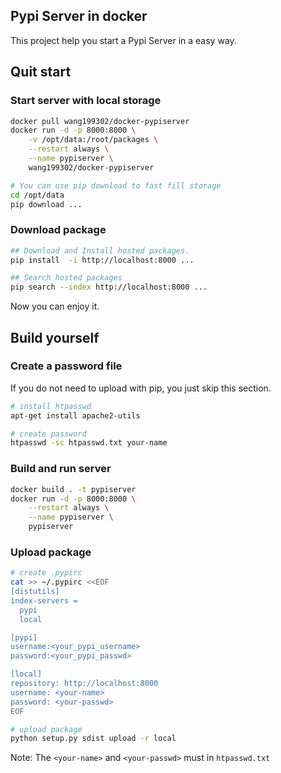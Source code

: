 ## Pypi Server in docker
This project help you start a Pypi Server in a easy way.

## Quit start

### Start server with local storage
```bash
docker pull wang199302/docker-pypiserver
docker run -d -p 8000:8000 \
    -v /opt/data:/root/packages \
    --restart always \
    --name pypiserver \
    wang199302/docker-pypiserver

# You can use pip download to fast fill storage
cd /opt/data
pip download ...
```

### Download package
```bash
## Download and Install hosted packages.
pip install  -i http://localhost:8000 ...

## Search hosted packages
pip search --index http://localhost:8000 ...
```
Now you can enjoy it.

## Build yourself

### Create a password file
If you do not need to upload with pip, you just skip this section.
```bash
# install htpasswd
apt-get install apache2-utils

# create password
htpasswd -sc htpasswd.txt your-name
```

### Build and run server
```bash
docker build . -t pypiserver
docker run -d -p 8000:8000 \
    --restart always \
    --name pypiserver \
    pypiserver
```

### Upload package
```bash
# create .pypirc
cat >> ~/.pypirc <<EOF
[distutils]
index-servers =
  pypi
  local

[pypi]
username:<your_pypi_username>
password:<your_pypi_passwd>

[local]
repository: http://localhost:8000
username: <your-name>
password: <your-passwd>
EOF

# upload package
python setup.py sdist upload -r local
```
Note: The `<your-name>` and `<your-passwd>` must in `htpasswd.txt`

